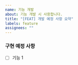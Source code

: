 ```yaml
---
name: 기능 개발
about: 기능 개발 시 사용합니다.
title: "[FEAT] 개발 예정 사항 요약"
labels: feature
assignees: ""
---
```


### 구현 예정 사항

- [ ] 기능 1
